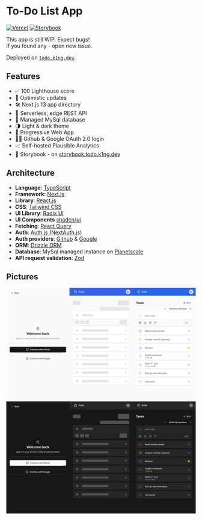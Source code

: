 # To-Do List App

[![Vercel](https://therealsujitk-vercel-badge.vercel.app/?app=todo-list)](https://todo.k1ng.dev)
[![Storybook](https://api.netlify.com/api/v1/badges/56f0a50f-291d-4b20-a038-45890ebafbf6/deploy-status)](https://storybook.todo.k1ng.dev)

This app is still WIP. Expect bugs!  
If you found any - open new issue.

Deployed on [`todo.k1ng.dev`](https://todo.k1ng.dev).

## Features

- ✅ 100 Lighthouse score
- 💨 Optimistic updates
- 🛠️ Next.js 13 app directory
- 🔑 Serverless, edge REST API
- 📄 Managed MySql database
- 🌗 Light & dark theme
- 📱 Progressive Web App
- 🙍‍♂️ Github & Google OAuth 2.0 login
- 📈 Self-hosted Plausible Analytics
- 📕 Storybook - on [storybook.todo.k1ng.dev](https://storybook.todo.k1ng.dev)

## Architecture

- **Language**: [TypeScript](https://www.typescriptlang.org)
- **Framework**: [Next.js](https://nextjs.org)
- **Library**: [React.js](https://reactjs.org)
- **CSS**: [Tailwind CSS](https://tailwindcss.com)
- **UI Library**: [Radix UI](https://www.radix-ui.com)
- **UI Components** [shadcn/ui](https://ui.shadcn.com)
- **Fetching**: [React Query](https://tanstack.com/query/latest)
- **Auth**: [Auth.js (NextAuth.js)](https://next-auth.js.org)
- **Auth providers**: [Github](https://docs.github.com/en/apps/oauth-apps/building-oauth-apps/authorizing-oauth-apps) & [Google](https://developers.google.com/identity/protocols/oauth2)
- **ORM**: [Drizzle ORM](https://orm.drizzle.team)
- **Database**: MySql managed instance on [Planetscale](https://planetscale.com)
- **API request validation**: [Zod](https://zod.dev)

## Pictures

![App flow](./docs/app-light.webp#gh-light-mode-only)
![App flow](./docs/app-dark.webp#gh-dark-mode-only)
